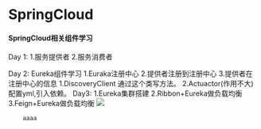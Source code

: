 # SpringCloud
#### SpringCloud相关组件学习

Day 1:
  1.服务提供者
  2.服务消费者
  
Day 2:
    Eureka组件学习
      1.Euraka注册中心 
      2.提供者注册到注册中心 
      3.提供者在注册中心的信息
        1.DiscoveryClient
          通过这个类写方法。
        2.Actuactor(作用不大)
          配置yml,引入依赖。
Day3:
  	  1.Eureka集群搭建
	  2.Ribbon+Eureka做负载均衡
	  3.Feign+Eureka做负载均衡
	  ![](https://https://github.com/pingxiaojie1214/SpringCloud/images/ribbon.png)  
          
```
	aaaa
```

